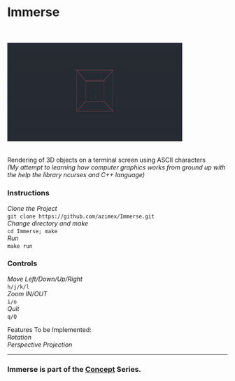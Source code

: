 # Immerse

<br/> <br/> <img src="demo.gif" width="400" /> <br/> <br/>

Rendering of 3D objects on a terminal screen using ASCII characters  
_(My attempt to learning how computer graphics works from ground up with 
the help the library ncurses and C++ language)_

### Instructions
_Clone the Project_  
`git clone https://github.com/azimex/Immerse.git`  
_Change directory and make_  
`cd Immerse; make`  
_Run_  
`make run`  

### Controls  
_Move Left/Down/Up/Right_  
`h/j/k/l`  
_Zoom IN/OUT_  
`i/o`  
_Quit_  
`q/Q`

Features To be Implemented:  
_Rotation_  
_Perspective Projection_

---
### Immerse is part of the [Concept](https://github.com/azimex/Concept) Series.
